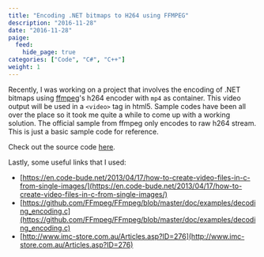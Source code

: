 ```yaml
---
title: "Encoding .NET bitmaps to H264 using FFMPEG"
description: "2016-11-28"
date: "2016-11-28"
paige:
  feed:
    hide_page: true
categories: ["Code", "C#", "C++"]
weight: 1
---
```


Recently, I was working on a project that involves the encoding of .NET bitmaps using [ffmpeg](https://www.ffmpeg.org/)'s h264 encoder with `mp4` as container. This video output will be used in a `<video>` tag in html5. Sample codes have been all over the place so it took me quite a while to come up with a working solution. The official sample from ffmpeg only encodes to raw h264 stream. This is just a basic sample code for reference.

Check out the source code [here](https://github.com/flowerinthenight/ffmpeg-encode-h264mp4).

Lastly, some useful links that I used:

* [https://en.code-bude.net/2013/04/17/how-to-create-video-files-in-c-from-single-images/](https://en.code-bude.net/2013/04/17/how-to-create-video-files-in-c-from-single-images/) 
* [https://github.com/FFmpeg/FFmpeg/blob/master/doc/examples/decoding_encoding.c](https://github.com/FFmpeg/FFmpeg/blob/master/doc/examples/decoding_encoding.c) 
* [http://www.imc-store.com.au/Articles.asp?ID=276](http://www.imc-store.com.au/Articles.asp?ID=276) 

<br>
